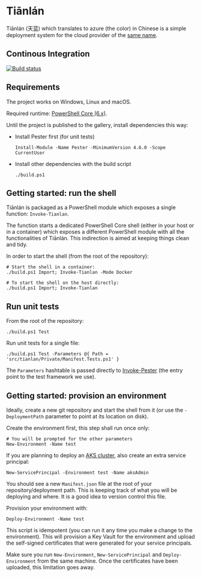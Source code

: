 # Tiānlán

Tiānlán (天蓝) which translates to azure (the color) in Chinese is a simple deployment system for the cloud provider of
the [same name](https://azure.microsoft.com/en-us/).

## Continous Integration

[![Build status](https://dev.azure.com/yoannchaudet/tianlan/_apis/build/status/tianlan)](https://dev.azure.com/yoannchaudet/tianlan/_build/latest?definitionId=1)

## Requirements

The project works on Windows, Linux and macOS.

Required runtime: [PowerShell Core (6.x)](https://github.com/PowerShell/PowerShell).

Until the project is published to the gallery, install dependencies this way:

- Install Pester first (for unit tests)
  ``` PS
  Install-Module -Name Pester -MinimumVersion 4.6.0 -Scope CurrentUser
  ```
- Install other dependencies with the build script
  ``` PS
  ./build.ps1
  ```

## Getting started: run the shell

Tiānlán is packaged as a PowerShell module which exposes a single function: `Invoke-Tianlan`.

The function starts a dedicated PowerShell Core shell (either in your host or in a container) which exposes a different
PowerShell module with all the functionalities of Tiānlán. This indirection is aimed at keeping things clean and tidy.

In order to start the shell (from the root of the repository):

``` PS
# Start the shell in a container:
./build.ps1 Import; Invoke-Tianlan -Mode Docker

# To start the shell on the host directly:
./build.ps1 Import; Invoke-Tianlan
```

## Run unit tests

From the root of the repository:

``` PS
./build.ps1 Test
```

Run unit tests for a single file:

``` PS
./build.ps1 Test -Parameters @{ Path = 'src/tianlan/Private/Manifest.Tests.ps1' }
```

The `Parameters` hashtable is passed directly to [Invoke-Pester](https://github.com/pester/Pester/wiki/Invoke-Pester)
(the entry point to the test framework we use).

## Getting started: provision an environment

Ideally, create a new git repository and start the shell from it (or use the `-DeploymentPath` parameter to point at its
location on disk).

Create the environment first, this step shall run once only:

``` PS
# You will be prompted for the other parameters
New-Environment -Name test
```

If you are planning to deploy an [AKS cluster](https://docs.microsoft.com/en-us/azure/aks/), also create an extra
service principal:

``` PS
New-ServicePrincipal -Environment test -Name aksAdmin
```

You should see a new `Manifest.json` file at the root of your repository/deployment path. This is keeping track of what
you will be deploying and where. It is a good idea to version control this file.

Provision your environment with:

``` PS
Deploy-Environment -Name test
```

This script is idempotent (you can run it any time you make a change to the environment). This will provision a Key
Vault for the environment and upload the self-signed certificates that were generated for your service principals.

Make sure you run `New-Environment`, `New-ServicePrincipal` and `Deploy-Environment` from the same machine. Once the
certificates have been uploaded, this limitation goes away.

